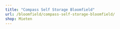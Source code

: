 ```yaml
---
title: "Compass Self Storage Bloomfield"
url: /bloomfield/compass-self-storage-bloomfield/
shop: Mieten
---
```

